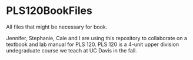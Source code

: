 # PLS120BookFiles
All files that might be necessary for book.

Jennifer, Stephanie, Cale and I are using this repository to collaborate on a textbook and lab manual for PLS 120.
PLS 120 is a 4-unit upper division undegraduate course we teach at UC Davis in the fall.
